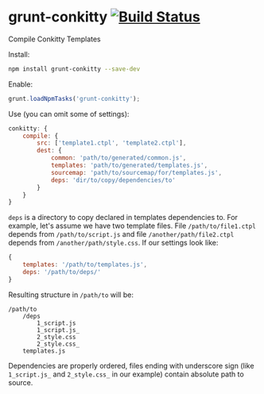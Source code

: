 # grunt-conkitty [![Build Status](https://travis-ci.org/hoho/grunt-conkitty.svg?branch=master)](https://travis-ci.org/hoho/grunt-conkitty)

Compile Conkitty Templates

Install:

```sh
npm install grunt-conkitty --save-dev
```

Enable:

```js
grunt.loadNpmTasks('grunt-conkitty');
```

Use (you can omit some of settings):

```js
conkitty: {
    compile: {
        src: ['template1.ctpl', 'template2.ctpl'],
        dest: {
            common: 'path/to/generated/common.js',
            templates: 'path/to/generated/templates.js',
            sourcemap: 'path/to/sourcemap/for/templates.js',
            deps: 'dir/to/copy/dependencies/to'
        }
    }
}
```

`deps` is a directory to copy declared in templates dependencies to. For
example, let's assume we have two template files. File `/path/to/file1.ctpl`
depends from `/path/to/script.js` and file `/another/path/file2.ctpl` depends
from `/another/path/style.css`. If our settings look like:

```js
{
    templates: '/path/to/templates.js',
    deps: '/path/to/deps/'
}
```

Resulting structure in `/path/to` will be:

    /path/to
        /deps
            1_script.js
            1_script.js_
            2_style.css
            2_style.css_
        templates.js

Dependencies are properly ordered, files ending with underscore sign
(like `1_script.js_` and `2_style.css_` in our example) contain absolute path
to source.
